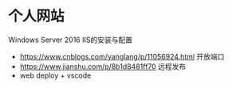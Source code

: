 # 个人网站
Windows Server 2016 IIS的安装与配置
- https://www.cnblogs.com/yanglang/p/11056924.html
开放端口
- https://www.jianshu.com/p/8b1d8481ff70
远程发布
- web deploy + vscode